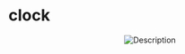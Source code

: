 # clock
 <div align="center">
    <img src="**https://raw.githubusercontent.com/username/repo/main/path/to/your.gif**" alt="Description" />
</div>

